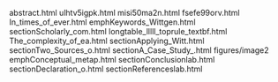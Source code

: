 abstract.html
ulhtv5igpk.html
misi50ma2n.html
fsefe99orv.html
In_times_of_ever.html
emphKeywords_Wittgen.html
sectionScholarly_com.html
longtable_lllll_toprule_textbf.html
The_complexity_of_ea.html
sectionApplying_Witt.html
sectionTwo_Sources_o.html
sectionA_Case_Study_.html
figures/image2
emphConceptual_metap.html
sectionConclusionlab.html
sectionDeclaration_o.html
sectionReferenceslab.html